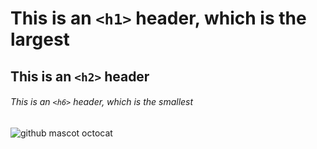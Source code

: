 # This is an `<h1>` header, which is the largest
## This is an `<h2>` header
###### This is an `<h6>` header, which is the smallest
![github mascot octocat](https://raw.github.com/github/media/master/octocats/octocat.png "Octcat")
